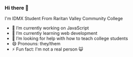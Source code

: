 ### Hi there 👋

I'm IDMX Student From Raritan Valley Community College

<!--
**idmxstudent/idmxstudent** is a ✨ _special_ ✨ repository because its `README.md` (this file) appears on your GitHub profile.

Here are some ideas to get you started:

- 🔭 I’m currently working on ...
- 🌱 I’m currently learning ...
- 👯 I’m looking to collaborate on ...
- 🤔 I’m looking for help with ...
- 💬 Ask me about ...
- 📫 How to reach me: ...
- 😄 Pronouns: ...
- ⚡ Fun fact: ...
-->

- 🔭 I’m currently working on JavaScript
- 🌱 I’m currently learning web development
- 🤔 I’m looking for help with how to teach college students
- 😄 Pronouns: they/them
- ⚡ Fun fact: I'm not a real person 😺
